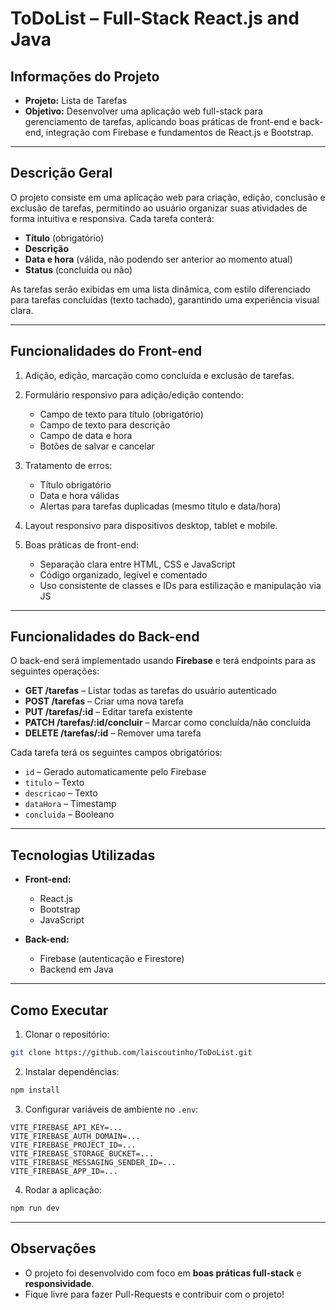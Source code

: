 # ToDoList – Full-Stack React.js and Java

## Informações do Projeto

* **Projeto:** Lista de Tarefas
* **Objetivo:** Desenvolver uma aplicação web full-stack para gerenciamento de tarefas, aplicando boas práticas de front-end e back-end, integração com Firebase e fundamentos de React.js e Bootstrap.

---

## Descrição Geral

O projeto consiste em uma aplicação web para criação, edição, conclusão e exclusão de tarefas, permitindo ao usuário organizar suas atividades de forma intuitiva e responsiva. Cada tarefa conterá:

* **Título** (obrigatório)
* **Descrição**
* **Data e hora** (válida, não podendo ser anterior ao momento atual)
* **Status** (concluída ou não)

As tarefas serão exibidas em uma lista dinâmica, com estilo diferenciado para tarefas concluídas (texto tachado), garantindo uma experiência visual clara.

---

## Funcionalidades do Front-end

1. Adição, edição, marcação como concluída e exclusão de tarefas.
2. Formulário responsivo para adição/edição contendo:

   * Campo de texto para título (obrigatório)
   * Campo de texto para descrição
   * Campo de data e hora
   * Botões de salvar e cancelar
3. Tratamento de erros:

   * Título obrigatório
   * Data e hora válidas
   * Alertas para tarefas duplicadas (mesmo título e data/hora)
4. Layout responsivo para dispositivos desktop, tablet e mobile.
5. Boas práticas de front-end:

   * Separação clara entre HTML, CSS e JavaScript
   * Código organizado, legível e comentado
   * Uso consistente de classes e IDs para estilização e manipulação via JS

---

## Funcionalidades do Back-end

O back-end será implementado usando **Firebase** e terá endpoints para as seguintes operações:

* **GET /tarefas** – Listar todas as tarefas do usuário autenticado
* **POST /tarefas** – Criar uma nova tarefa
* **PUT /tarefas/\:id** – Editar tarefa existente
* **PATCH /tarefas/\:id/concluir** – Marcar como concluída/não concluída
* **DELETE /tarefas/\:id** – Remover uma tarefa

Cada tarefa terá os seguintes campos obrigatórios:

* `id` – Gerado automaticamente pelo Firebase
* `titulo` – Texto
* `descricao` – Texto
* `dataHora` – Timestamp
* `concluida` – Booleano

---

## Tecnologias Utilizadas

* **Front-end:**

  * React.js
  * Bootstrap
  * JavaScript
* **Back-end:**

  * Firebase (autenticação e Firestore)
  * Backend em Java 

---

## Como Executar

1. Clonar o repositório:

```bash
git clone https://github.com/laiscoutinho/ToDoList.git
```

2. Instalar dependências:

```bash
npm install
```

3. Configurar variáveis de ambiente no `.env`:

```
VITE_FIREBASE_API_KEY=...
VITE_FIREBASE_AUTH_DOMAIN=...
VITE_FIREBASE_PROJECT_ID=...
VITE_FIREBASE_STORAGE_BUCKET=...
VITE_FIREBASE_MESSAGING_SENDER_ID=...
VITE_FIREBASE_APP_ID=...
```

4. Rodar a aplicação:

```bash
npm run dev
```

---

## Observações

* O projeto foi desenvolvido com foco em **boas práticas full-stack** e **responsividade**.
* Fique livre para fazer Pull-Requests e contribuir com o projeto!